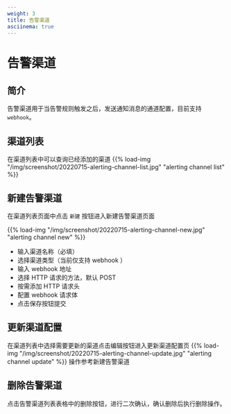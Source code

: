 ```yaml
---
weight: 3
title: 告警渠道
asciinema: true
---
```


# 告警渠道

## 简介

告警渠道用于当告警规则触发之后，发送通知消息的通道配置，目前支持 `webhook`。

## 渠道列表

在渠道列表中可以查询已经添加的渠道
{{% load-img "/img/screenshot/20220715-alerting-channel-list.jpg" "alerting channel list" %}}

## 新建告警渠道

在渠道列表页面中点击 `新建` 按钮进入新建告警渠道页面

{{% load-img "/img/screenshot/20220715-alerting-channel-new.jpg" "alerting channel new" %}}

- 输入渠道名称（必填）
- 选择渠道类型（当前仅支持 webhook ）
- 输入 webhook 地址
- 选择 HTTP 请求的方法，默认 POST
- 按需添加 HTTP 请求头
- 配置 webhook 请求体
- 点击保存按钮提交

## 更新渠道配置

在渠道列表中选择需要更新的渠道点击编辑按钮进入更新渠道配置页
{{% load-img "/img/screenshot/20220715-alerting-channel-update.jpg" "alerting channel update" %}}
操作参考新建告警渠道

## 删除告警渠道

点击告警渠道列表表格中的删除按钮，进行二次确认，确认删除后执行删除操作。
